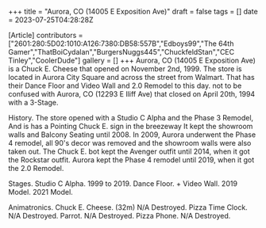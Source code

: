 +++
title = "Aurora, CO (14005 E Exposition Ave)"
draft = false
tags = []
date = 2023-07-25T04:28:28Z

[Article]
contributors = ["2601:280:5D02:1010:A126:7380:DB58:557B","Edboys99","The 64th Gamer","ThatBoiCydalan","BurgersNuggs445","ChuckfeldStan","CEC Tinley","CoolerDude"]
gallery = []
+++
Aurora, CO (14005 E Exposition Ave) is a Chuck E. Cheese that opened on November 2nd, 1999.
The store is located in Aurora City Square and across the street from Walmart.
That has their Dance Floor and Video Wall and 2.0 Remodel to this day.
not to be confused with Aurora, CO (12293 E Iliff Ave) that closed on April 20th, 1994 with a 3-Stage.

History.
The store opened with a Studio C Alpha and the Phase 3 Remodel, And is has a Pointing Chuck E. sign in the breezeway It kept the showroom walls and Balcony Seating until 2008.
In 2009, Aurora underwent the Phase 4 remodel, all 90's decor was removed and the showroom walls were also taken out.
The Chuck E. bot kept the Avenger outfit until 2014, when it got the Rockstar outfit.
Aurora kept the Phase 4 remodel until 2019, when it got the 2.0 Remodel.

Stages. Studio C Alpha.
1999 to 2019.
Dance Floor. + Video Wall.
2019 Model.    2021 Model.

Animatronics.
Chuck E. Cheese. (32m) N/A Destroyed.
Pizza Time Clock.  N/A    Destroyed.
Parrot.            N/A    Destroyed.
Pizza Phone.       N/A    Destroyed.